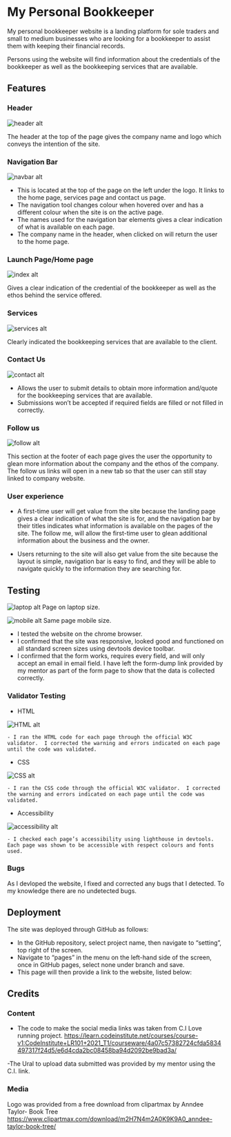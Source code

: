 # My Personal Bookkeeper
My personal bookkeeper website is a landing platform for sole traders and small to medium businesses who are looking for a bookkeeper to assist them with keeping their financial records.

Persons using the website will find information about the credentials of the bookkeeper as well as the bookkeeping services that are available.


## Features 
### Header

![header alt](./readme-images/header.png)

The header at the top of the page gives the company name and logo which conveys the intention of the site.


### Navigation Bar

![navbar alt](./readme-images/navbar.png)

- This is located at the top of the page on the left under the logo.  It links to the home page, services page and contact us page.
- The navigation tool changes colour when hovered over and has a different colour when the site is on the active page.
- The names used for the navigation bar elements gives a clear indication of what is available on each page.
- The company name in the header, when clicked on will return the user to the home page.



### Launch Page/Home page

![index alt](./readme-images/index.png)

Gives a clear indication of the credential of the bookkeeper as well as the ethos behind the service offered.

### Services

![services alt](./readme-images/services.png)

Clearly indicated the bookkeeping services that are available to the client.

### Contact Us

![contact alt](./readme-images/contact.png)

- Allows the user to submit details to obtain more information and/quote for the bookkeeping services that are available.
- Submissions won’t be accepted if required fields are filled or not filled in correctly.

### Follow us

![follow alt](./readme-images/follow.png)

This section at the footer of each page gives the user the opportunity to glean more information about the company and the ethos of the company.
The follow us links will open in a new tab so that the user can still stay linked to company website.


### User experience
- A first-time user will get value from the site because the landing page gives a clear indication of what the site is for, and the navigation bar by their titles indicates what information is available on the pages of the site.  The follow me, will allow the first-time user to glean additional information about the business and the owner.

- Users returning to the site will also get value from the site because the layout is simple, navigation bar is easy to find, and they will be able to navigate quickly to the information they are searching for.


## Testing

![laptop alt](./readme-images/laptop.png)
Page on laptop size.


![mobile alt](./readme-images/mobile.png)
Same page mobile size.

- I tested the website on the chrome browser.
- I confirmed that the site was responsive, looked good and functioned on all standard screen sizes using devtools device toolbar.
- I confirmed that the form works, requires every field, and will only accept an email in email field.  I have left the form-dump link provided by my mentor as part of the form page to show that the data is collected correctly.

### Validator Testing
- HTML

![HTML alt](./readme-images/HTML.png)

    - I ran the HTML code for each page through the official W3C validator.  I corrected the warning and errors indicated on each page until the code was validated.
- CSS

![CSS alt](./readme-images/css.png)

    - I ran the CSS code through the official W3C validator.  I corrected the warning and errors indicated on each page until the code was validated.

- Accessibility

![accessibility alt](./readme-images/accessibility.png)

    - I checked each page’s accessibility using lighthouse in devtools.  Each page was shown to be accessible with respect colours and fonts used.

### Bugs
As I devloped the website, I fixed and corrected any bugs that I detected. 
To my knowledge there are no undetected bugs.

## Deployment
The site was deployed through GitHub as follows:
- In the GitHub repository, select project name, then navigate to “setting”, top right of the screen.
- Navigate to “pages” in the menu on the left-hand side of the screen, once in GitHub pages, select none under branch and save.
- This page will then provide a link to the website, listed below:


## Credits
### Content 
- The code to make the social media links was taken from C.I Love running project. https://learn.codeinstitute.net/courses/course-v1:CodeInstitute+LR101+2021_T1/courseware/4a07c57382724cfda5834497317f24d5/e6d4cda2bc08458ba94d2092be9bad3a/

-The Ural to upload data submitted was provided by my mentor using the C.I. link. 
 <form method="GET" action="https://formdump.codeinstitute.net/">

### Media
Logo was provided from a free download from clipartmax by Anndee Taylor- Book Tree https://www.clipartmax.com/download/m2H7N4m2A0K9K9A0_anndee-taylor-book-tree/






